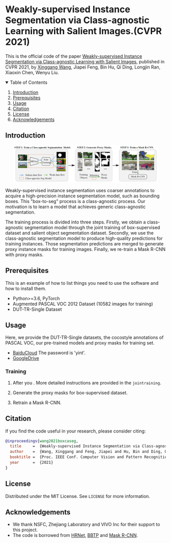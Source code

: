 # Weakly-supervised Instance Segmentation via Class-agnostic Learning with Salient Images.(CVPR 2021)

This is the official code of the paper [Weakly-supervised Instance Segmentation via Class-agnostic Learning with Salient Images](https://arxiv.org/pdf/2104.01526v1.pdf), published in CVPR 2021, by [Xinggang Wang](https://xinggangw.info), Jiapei Feng, Bin Hu, Qi Ding, Longjin Ran, Xiaoxin Chen, Wenyu Liu.


<!-- TABLE OF CONTENTS -->
<details open="open">
  <summary>Table of Contents</summary>
  <ol>
    <li>
      <a href="#Introduction">Introduction</a>
    </li>
    <li>
      <a href="#prerequisites">Prerequisites</a>
    </li>
    <li><a href="#usage">Usage</a></li>
    <li><a href="#Citation">Citation</a></li>
    <li><a href="#license">License</a></li>
    <li><a href="#acknowledgements">Acknowledgements</a></li>
  </ol>
</details>



<!-- INTRODUCTION -->
## Introduction
<p align="center"><img src="figures/pipeline.png" alt="pipeline" width="90%"></p>

Weakly-supervised instance segmentation uses coarser annotations to acquire a high-precision instance segmentation model, such as bounding boxes. This "box-to-seg" process is a class-agnostic process. Our motivation is to learn a model that achieves generic class-agnostic segmentation. 

The training process is divided into three steps. Firstly, we obtain a class-agnostic segmentation model through the joint training of box-supervised dataset and salient object segmentation dataset. Secondly, we use the class-agnostic segmentation model to produce high-quality predictions for training instances. Those segmentation predictions are merged to generate proxy instance masks for training images. Finally, we re-train a Mask R-CNN with proxy masks.

<!-- PREREQUISITES -->
## Prerequisites

This is an example of how to list things you need to use the software and how to install them.
* Python>=3.6, PyTorch
* Augmented PASCAL VOC 2012 Dataset (10582 images for training)
* DUT-TR-Single Dataset

<!-- USAGE -->
## Usage
Here, we provide the DUT-TR-Single datasets, the cocostyle annotations of PASCAL VOC, our pre-trained models and proxy masks for training set.
* [BaiduCloud](https://pan.baidu.com/s/1lZpXdzz4U7BB-Kf58L2A7g) The password is 'yint'.
* [GoogleDrive](https://drive.google.com/drive/folders/12qjGTBzTgehf_5GNF5ph0Rdm3o1xfISt?usp=sharing)

### Training 
1. After you . More detailed instructions are provided in the `jointraining`.

2. Generate the proxy masks for box-supervised dataset.

3. Retrain a Mask R-CNN.


<!-- CITATION -->
## Citation
If you find the code useful in your research, please consider citing:
```BibTeX
@inproceedings{wang2021boxcaseg,
  title     =  {Weakly-supervised Instance Segmentation via Class-agnostic Learning with Salient Images},
  author    =  {Wang, Xinggang and Feng, Jiapei and Hu, Bin and Ding, Qi and Ran, Longjin and Chen, Xiaoxin and Liu, Wenyu},
  booktitle =  {Proc. IEEE Conf. Computer Vision and Pattern Recognition (CVPR)},
  year      =  {2021}
}
```

<!-- LICENSE -->
## License
Distributed under the MIT License. See `LICENSE` for more information.

<!-- ACKNOWLEDGEMENTS -->
## Acknowledgements
* We thank NSFC, Zhejiang Laboratory and VIVO Inc for their support to this project.
* The code is borrowed from [HRNet](https://github.com/HRNet/HRNet-Semantic-Segmentation), [BBTP](https://github.com/chengchunhsu/WSIS_BBTP) and [Mask R-CNN](https://github.com/facebookresearch/maskrcnn-benchmark).
